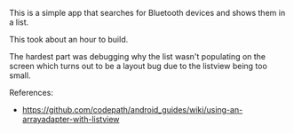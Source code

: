 This is a simple app that searches for Bluetooth devices and shows them in a list.

This took about an hour to build.

The hardest part was debugging why the list wasn't populating on the screen which turns out to be a layout bug due to the listview being too small. 

References:
- https://github.com/codepath/android_guides/wiki/using-an-arrayadapter-with-listview
